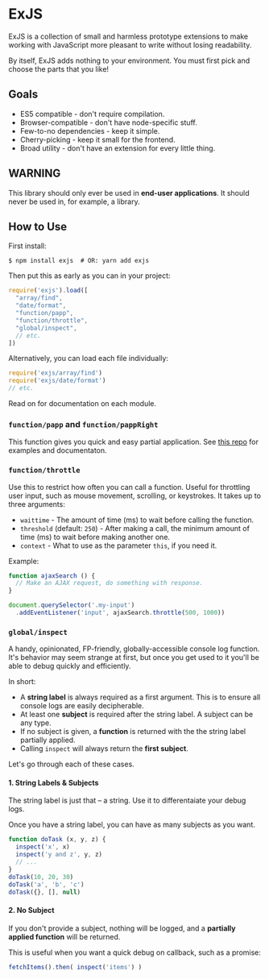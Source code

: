 # ExJS

ExJS is a collection of small and harmless prototype extensions to make working with JavaScript more pleasant to write without losing readability.

By itself, ExJS adds nothing to your environment. You must first pick and choose the parts that you like!

## Goals

- ES5 compatible - don't require compilation.
- Browser-compatible - don't have node-specific stuff.
- Few-to-no dependencies - keep it simple.
- Cherry-picking - keep it small for the frontend.
- Broad utility - don't have an extension for every little thing.

## WARNING

This library should only ever be used in **end-user applications**. It should never be used in, for example, a library.

## How to Use

First install:

    $ npm install exjs  # OR: yarn add exjs

Then put this as early as you can in your project:

```js
require('exjs').load([
  "array/find",
  "date/format",
  "function/papp",
  "function/throttle",
  "global/inspect",
  // etc.
])
```

Alternatively, you can load each file individually:

```js
require('exjs/array/find')
require('exjs/date/format')
// etc.
```

Read on for documentation on each module.

### `function/papp` and `function/pappRight`

This function gives you quick and easy partial application. See [this repo](https://github.com/mindeavor/es-papp) for examples and documentaton.

### `function/throttle`

Use this to restrict how often you can call a function. Useful for throttling user input, such as mouse movement, scrolling, or keystrokes. It takes up to three arguments:

- `waittime` - The amount of time (ms) to wait before calling the function.
- `threshold` (default: `250`) - After making a call, the minimum amount of time (ms) to wait before making another one.
- `context` - What to use as the parameter `this`, if you need it.

Example:

```js
function ajaxSearch () {
  // Make an AJAX request, do something with response.
}

document.querySelector('.my-input')
  .addEventListener('input', ajaxSearch.throttle(500, 1000))
```

### `global/inspect`

A handy, opinionated, FP-friendly, globally-accessible console log function. It's behavior may seem strange at first, but once you get used to it you'll be able to debug quickly and efficiently.

In short:

- A **string label** is always required as a first argument. This is to ensure all console logs are easily decipherable.
- At least one **subject** is required after the string label. A subject can be any type.
- If no subject is given, a **function** is returned with the the string label partially applied.
- Calling `inspect` will always return the **first subject**.

Let's go through each of these cases.

#### 1. String Labels & Subjects

The string label is just that – a string. Use it to differentaiate your debug logs.

Once you have a string label, you can have as many subjects as you want.

```js
function doTask (x, y, z) {
  inspect('x', x)
  inspect('y and z', y, z)
  // ...
}
doTask(10, 20, 30)
doTask('a', 'b', 'c')
doTask({}, [], null)
```

#### 2. No Subject

If you don't provide a subject, nothing will be logged, and a **partially applied function** will be returned.

This is useful when you want a quick debug on callback, such as a promise:

```js
fetchItems().then( inspect('items') )
```
